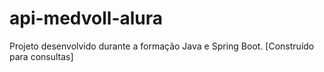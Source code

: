 # api-medvoll-alura
Projeto desenvolvido durante a formação Java e Spring Boot. [Construído para consultas]
